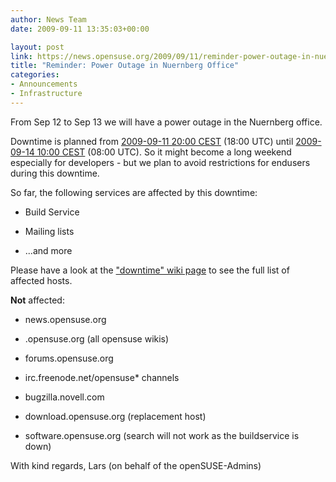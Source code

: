 ```yaml
---
author: News Team
date: 2009-09-11 13:35:03+00:00

layout: post
link: https://news.opensuse.org/2009/09/11/reminder-power-outage-in-nuernberg-office/
title: "Reminder: Power Outage in Nuernberg Office"
categories:
- Announcements
- Infrastructure
---
```

From Sep 12 to Sep 13 we will have a power outage in the Nuernberg office.

Downtime is planned from [2009-09-11 20:00 CEST](http://www.worldtimeserver.com/convert_time_in_UTC.aspx?y=2009&mo=9&d=11&h=13&mn=00) (18:00 UTC) until [2009-09-14 10:00 CEST](http://www.worldtimeserver.com/convert_time_in_UTC.aspx?y=2009&mo=09&d=14&h=7&mn=00) (08:00 UTC). So it might become a long weekend especially for developers - but we plan to avoid restrictions for endusers during this downtime.

So far, the following services are affected by this downtime:



	
  * Build Service

	
  * Mailing lists

	
  * ...and more


Please have a look at the ["downtime" wiki page](http://en.opensuse.org/Downtime/2009-09-11) to see the full list of affected hosts.

**Not** affected:



	
  * news.opensuse.org

	
  * <lang>.opensuse.org (all opensuse wikis)

	
  * forums.opensuse.org

	
  * irc.freenode.net/opensuse* channels

	
  * bugzilla.novell.com

	
  * download.opensuse.org (replacement host)

	
  * software.opensuse.org (search will not work as the buildservice is down)


With kind regards,
Lars (on behalf of the openSUSE-Admins)		
